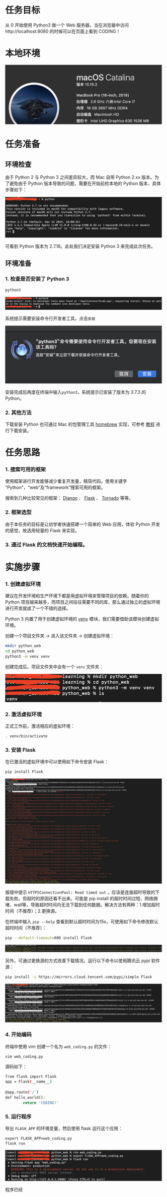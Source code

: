 # 任务目标

从 0 开始使用 Python3 做一个 Web 服务器，当在浏览器中访问 http://localhost:8080 的时候可以在页面上看到 CODING！

# 本地环境

![本地环境](https://github.com/luodurui/explore-python/blob/master/images/image-20200327164258380.png)

# 任务准备

## 环境检查

由于 Python 2 与 Python 3 之间差异较大，而 Mac 自带 Python 2.xx 版本。为了避免由于 Python 版本导致的问题，需要在开始前检本地的 Python 版本，具体步骤如下：

![查看 Python 版本](https://github.com/luodurui/explore-python/blob/master/images/image-20200326165358851.png)

可看到 Python 版本为 2.7.16。此处我们决定安装 Python 3 来完成此次任务。

## 环境准备



### 1. 检查是否安装了 Python 3

```bash
python3
```



![检查 Python3](https://github.com/luodurui/explore-python/blob/master/images/image-20200326170311408.png)

系统提示需要安装命令行开发者工具，点击` 安装 `

![安装命令行开发者工具](https://github.com/luodurui/explore-python/blob/master/images/image-20200326170435487.png)

安装完成后再度在终端中输入` python3 `，系统提示已安装了版本为 3.7.3 的 Python。

###  2. 其他方法

下载安装 Python 也可通过 Mac 的包管理工具 [homebrew](https://brew.sh/index_zh-cn.html) 实现，可参考 [教程](https://www.cnblogs.com/meng1314-shuai/p/9031686.html) 进行下载安装。

# 任务思路

### 1. 搜索可用的框架

使用框架进行开发能够减少重复开发量，精简代码。使用关键字 “Python”，“web”及“framework”搜索可用的框架。

搜索到几种比较常见的框架： [Django](https://www.djangoproject.com/) 、 [Flask](https://dormousehole.readthedocs.io/en/latest/) 、 [Tornado](https://www.tornadoweb.org/en/stable/) 等等。

### 2. 框架选型

由于本任务的目标是让初学者快速搭建一个简单的 Web 应用，体验 Python 开发的感觉，故选用轻量的 Flask 来实现。

### 3. 通过 Flask 的文档快速开始编程。

# 实施步骤

### 1. 创建虚拟环境

建议在开发环境和生产环境下都是用虚拟环境来管理项目的依赖。随着你的 Python 项目越来越多，而项目之间往往需要不同的库，那么通过独立的虚拟环境进行开发就成了一个不错的选择。

Python 3 内置了用于创建虚拟环境的 [venv](https://docs.python.org/3/library/venv.html#module-venv) 模块，我们需要借助该模块创建虚拟环境。

创建一个项目文件夹 → 进入该文件夹 → 创建虚拟环境：

```bash
mkdir python_web
cd python_web
python3 -m venv venv
```

创建完成后，项目文件夹中会有一个 ` venv ` 文件夹：

![创建虚拟环境](https://github.com/luodurui/explore-python/blob/master/images/image-20200326174620117.png)

### 2. 激活虚拟环境

正式工作前，激活相应的虚拟环境：

```bash
. venv/bin/activate
```

### 3. 安装 Flask

在已激活的虚拟环境中可以使用如下命令安装 Flask：

```bash
pip install Flask
```

![安装 Flask 报错](https://github.com/luodurui/explore-python/blob/master/images/image-20200327102405141.png)

报错中提示 ` HTTPSConnectionPool: Read timed out ` ，应该是连接超时导致的下载失败。但超时的原因还看不出来。可能是 pip install 的超时时间过短、网络拥堵、wall等，导致超时时间内无法下载到任何数据。解决方法有两种：1.增加超时时间（不推荐）；2.更换源。

在终端中输入 ` pip --help ` 查看到默认超时时间为15s，可使用如下命令修改默认超时时间（不推荐）：

```bash
pip --default-timeout=600 install Flask
```

![调整超时时间](https://github.com/luodurui/explore-python/blob/master/images/image-20200327171632096.png)

另外，可通过更换源的方式改善下载情况。运行以下命令以使用腾讯云 pypi 软件源：

```bash
pip install -i https://mirrors.cloud.tencent.com/pypi/simple Flask
```

![更换源后下载](https://github.com/luodurui/explore-python/blob/master/images/image-20200327125645103.png)

### 4. 开始编码

终端中使用 vim 创建一个名为 ` web_coding.py ` 的文件：

```
vim web_coding.py
```

源码如下：

```bash
from flask import Flask
app = Flask(__name__)

@app.route('/')
def hello_world():
		return 'CODING!'
```

### 5. 运行程序

导出 ` FLASH_APP ` 的环境变量，然后使用 flask 运行这个应用：

```
expert FLASK_APP=web_coding.py
flask run
```

![flask run](https://github.com/luodurui/explore-python/blob/master/images/image-20200327130550410.png)

程序已经
